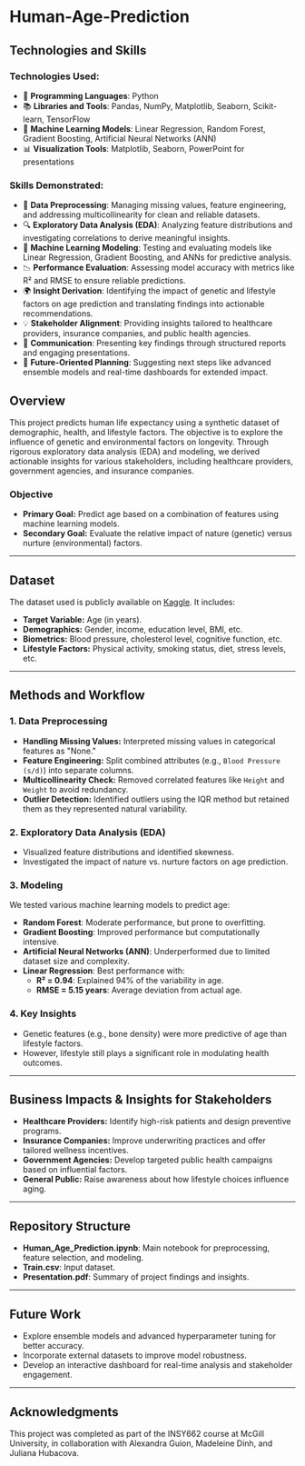 # Human-Age-Prediction
## Technologies and Skills
### Technologies Used:
- 🐍 **Programming Languages**: Python
- 📚 **Libraries and Tools**: Pandas, NumPy, Matplotlib, Seaborn, Scikit-learn, TensorFlow
- 🧪 **Machine Learning Models**: Linear Regression, Random Forest, Gradient Boosting, Artificial Neural Networks (ANN)
- 📊 **Visualization Tools**: Matplotlib, Seaborn, PowerPoint for presentations

### Skills Demonstrated:
- 🧹 **Data Preprocessing**: Managing missing values, feature engineering, and addressing multicollinearity for clean and reliable datasets.
- 🔍 **Exploratory Data Analysis (EDA)**: Analyzing feature distributions and investigating correlations to derive meaningful insights.
- 🤖 **Machine Learning Modeling**: Testing and evaluating models like Linear Regression, Gradient Boosting, and ANNs for predictive analysis.
- 📉 **Performance Evaluation**: Assessing model accuracy with metrics like R² and RMSE to ensure reliable predictions.
- 🌍 **Insight Derivation**: Identifying the impact of genetic and lifestyle factors on age prediction and translating findings into actionable recommendations.
- 💡 **Stakeholder Alignment**: Providing insights tailored to healthcare providers, insurance companies, and public health agencies.
- 🎤 **Communication**: Presenting key findings through structured reports and engaging presentations.
- 🚀 **Future-Oriented Planning**: Suggesting next steps like advanced ensemble models and real-time dashboards for extended impact.


## Overview

This project predicts human life expectancy using a synthetic dataset of demographic, health, and lifestyle factors. The objective is to explore the influence of genetic and environmental factors on longevity. Through rigorous exploratory data analysis (EDA) and modeling, we derived actionable insights for various stakeholders, including healthcare providers, government agencies, and insurance companies.

### Objective

- **Primary Goal:** Predict age based on a combination of features using machine learning models.
- **Secondary Goal:** Evaluate the relative impact of nature (genetic) versus nurture (environmental) factors.

---
## Dataset

The dataset used is publicly available on [Kaggle](https://www.kaggle.com/datasets/abdullah0a/human-age-prediction-synthetic-dataset/code). It includes:

- **Target Variable:** Age (in years).
- **Demographics:** Gender, income, education level, BMI, etc.
- **Biometrics:** Blood pressure, cholesterol level, cognitive function, etc.
- **Lifestyle Factors:** Physical activity, smoking status, diet, stress levels, etc.

---
## Methods and Workflow

### 1. Data Preprocessing
- **Handling Missing Values:** Interpreted missing values in categorical features as "None."
- **Feature Engineering:** Split combined attributes (e.g., `Blood Pressure (s/d)`) into separate columns.
- **Multicollinearity Check:** Removed correlated features like `Height` and `Weight` to avoid redundancy.
- **Outlier Detection:** Identified outliers using the IQR method but retained them as they represented natural variability.

### 2. Exploratory Data Analysis (EDA)
- Visualized feature distributions and identified skewness.
- Investigated the impact of nature vs. nurture factors on age prediction.

### 3. Modeling
We tested various machine learning models to predict age:
- **Random Forest**: Moderate performance, but prone to overfitting.
- **Gradient Boosting**: Improved performance but computationally intensive.
- **Artificial Neural Networks (ANN)**: Underperformed due to limited dataset size and complexity.
- **Linear Regression**: Best performance with:
  - **R² = 0.94**: Explained 94% of the variability in age.
  - **RMSE = 5.15 years**: Average deviation from actual age.

### 4. Key Insights
- Genetic features (e.g., bone density) were more predictive of age than lifestyle factors.
- However, lifestyle still plays a significant role in modulating health outcomes.

---
## Business Impacts & Insights for Stakeholders
- **Healthcare Providers:** Identify high-risk patients and design preventive programs.
- **Insurance Companies:** Improve underwriting practices and offer tailored wellness incentives.
- **Government Agencies:** Develop targeted public health campaigns based on influential factors.
- **General Public:** Raise awareness about how lifestyle choices influence aging.

---
## Repository Structure
- **Human_Age_Prediction.ipynb**: Main notebook for preprocessing, feature selection, and modeling.
- **Train.csv**: Input dataset.
- **Presentation.pdf**: Summary of project findings and insights.

---
## Future Work

- Explore ensemble models and advanced hyperparameter tuning for better accuracy.
- Incorporate external datasets to improve model robustness.
- Develop an interactive dashboard for real-time analysis and stakeholder engagement.

---
## Acknowledgments

This project was completed as part of the INSY662 course at McGill University, in collaboration with Alexandra Guion, Madeleine Dinh, and Juliana Hubacova.



